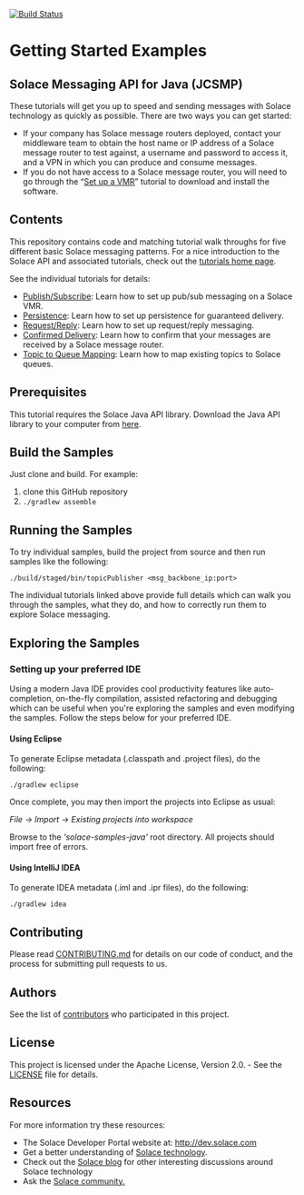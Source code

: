 [![Build Status](https://travis-ci.org/SolaceSamples/solace-samples-java.svg?branch=master)](https://travis-ci.org/SolaceSamples/solace-samples-java)

# Getting Started Examples
## Solace Messaging API for Java (JCSMP)

These tutorials will get you up to speed and sending messages with Solace technology as quickly as possible. There are two ways you can get started:

- If your company has Solace message routers deployed, contact your middleware team to obtain the host name or IP address of a Solace message router to test against, a username and password to access it, and a VPN in which you can produce and consume messages.
- If you do not have access to a Solace message router, you will need to go through the “[Set up a VMR](http://docs.solace.com/Solace-VMR-Set-Up/Setting-Up-VMRs.htm)” tutorial to download and install the software.

## Contents

This repository contains code and matching tutorial walk throughs for five different basic Solace messaging patterns. For a nice introduction to the Solace API and associated tutorials, check out the [tutorials home page](https://solacesamples.github.io/solace-samples-java/).

See the individual tutorials for details:

- [Publish/Subscribe](https://solacesamples.github.io/solace-samples-java/publish-subscribe): Learn how to set up pub/sub messaging on a Solace VMR.
- [Persistence](https://solacesamples.github.io/solace-samples-java/persistence-with-queues): Learn how to set up persistence for guaranteed delivery.
- [Request/Reply](https://solacesamples.github.io/solace-samples-java/request-reply): Learn how to set up request/reply messaging.
- [Confirmed Delivery](https://solacesamples.github.io/solace-samples-java/confirmed-delivery): Learn how to confirm that your messages are received by a Solace message router.
- [Topic to Queue Mapping](https://solacesamples.github.io/solace-samples-java/topic-to-queue-mapping): Learn how to map existing topics to Solace queues.

## Prerequisites

This tutorial requires the Solace Java API library. Download the Java API library to your computer from [here](http://dev.solace.com/downloads/).

## Build the Samples

Just clone and build. For example:

  1. clone this GitHub repository
  1. `./gradlew assemble`

## Running the Samples

To try individual samples, build the project from source and then run samples like the following:

    ./build/staged/bin/topicPublisher <msg_backbone_ip:port>

The individual tutorials linked above provide full details which can walk you through the samples, what they do, and how to correctly run them to explore Solace messaging.

## Exploring the Samples

### Setting up your preferred IDE

Using a modern Java IDE provides cool productivity features like auto-completion, on-the-fly compilation, assisted refactoring and debugging which can be useful when you're exploring the samples and even modifying the samples. Follow the steps below for your preferred IDE.

#### Using Eclipse

To generate Eclipse metadata (.classpath and .project files), do the following:

    ./gradlew eclipse

Once complete, you may then import the projects into Eclipse as usual:

 *File -> Import -> Existing projects into workspace*

Browse to the *'solace-samples-java'* root directory. All projects should import
free of errors.

#### Using IntelliJ IDEA

To generate IDEA metadata (.iml and .ipr files), do the following:

    ./gradlew idea

## Contributing

Please read [CONTRIBUTING.md](CONTRIBUTING.md) for details on our code of conduct, and the process for submitting pull requests to us.

## Authors

See the list of [contributors](https://github.com/SolaceSamples/solace-samples-java/contributors) who participated in this project.

## License

This project is licensed under the Apache License, Version 2.0. - See the [LICENSE](LICENSE) file for details.

## Resources

For more information try these resources:

- The Solace Developer Portal website at: http://dev.solace.com
- Get a better understanding of [Solace technology](http://dev.solace.com/tech/).
- Check out the [Solace blog](http://dev.solace.com/blog/) for other interesting discussions around Solace technology
- Ask the [Solace community.](http://dev.solace.com/community/)
